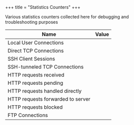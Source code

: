 +++
title = "Statistics Counters"
+++
<script src="/js/api.js" defer> </script>
<script src="/js/counters.js" defer> </script>

Various statistics counters collected here for debugging and troubleshooting
purposes

Name                              | Value
----------------------------------|---------------
Local User Connections            | <div id="user_conns"></div>
Direct TCP Connections            | <div id="tcp_conns"></div>
SSH Client Sessions               | <div id="ssh_sessions"></div>
SSH-tunneled TCP Connections      | <div id="ssh_conns"></div>
HTTP requests received            | <div id="http_rq_received"></div>
HTTP requests pending             | <div id="http_rq_pending"></div>
HTTP requests handled directly    | <div id="http_rq_direct"></div>
HTTP requests forwarded to server | <div id="http_rq_forwarded"></div>
HTTP requests blocked             | <div id="http_rq_blocked"></div>
FTP Connections                   | <div id="ftp_conns"></div>

